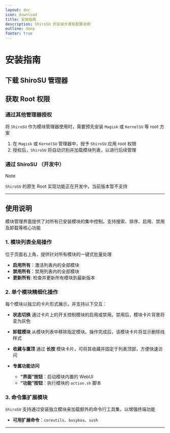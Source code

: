 ```yaml
---
layout: doc
icon: download
title: 安装指南
description: ShiroSU 的安装步骤和配置说明
outline: deep
footer: true
---
```


# **安装指南**

## 下载 ShiroSU 管理器

<Downloaded />

## 获取 Root 权限

### 通过其他管理器授权

将 `ShiroSU` 作为模块管理器使用时，需要预先安装 `Magisk` 或 `KernelSU` 等 root 方案

1. 在 `Magisk` 或 `KernelSU` 管理器中，授予 `ShiroSU` 应用 root 权限
2. 授权后，`ShiroSU` 将自动识别并加载模块列表，以进行后续管理

### 通过 ShiroSU （开发中）

> [!NOTE]
> `ShiroSU` 的原生 Root 实现功能正在开发中，当前版本暂不支持

---

## 使用说明

模块管理界面提供了对所有已安装模块的集中控制，支持搜索、排序、启用、禁用及卸载等核心功能

### 1\. 模块列表全局操作

位于页面右上角，提供针对所有模块的一键式批量处理

- **启用所有**：激活列表内的全部模块
- **禁用所有**：禁用列表内的全部模块
- **更新所有**: 检查并更新所有模块到最新版本

### 2\. 单个模块精细化操作

每个模块以独立的卡片形式展示，并支持以下交互：

- **状态切换**
  通过卡片上的开关控制模块的启用或禁用。禁用后，模块卡片背景将变为灰色

- **卸载模块**
  从模块列表中移除指定模块。操作完成后，该模块卡片将显示删除线样式

- **收藏与置顶**
  通过 **长按** 模块卡片，可将其收藏并固定于列表顶部，方便快速访问

- **专属功能访问**
    - **“界面”按钮**：启动模块内置的 WebUI
    - **“功能”按钮**：执行模块的 `action.sh` 脚本

### 3\. 命令集扩展模块

`ShiroSU` 支持通过安装独立模块来加载额外的命令行工具集，以增强终端功能

- **可用扩展命令**：`coreutils`、`busybox`、`sush`

---
